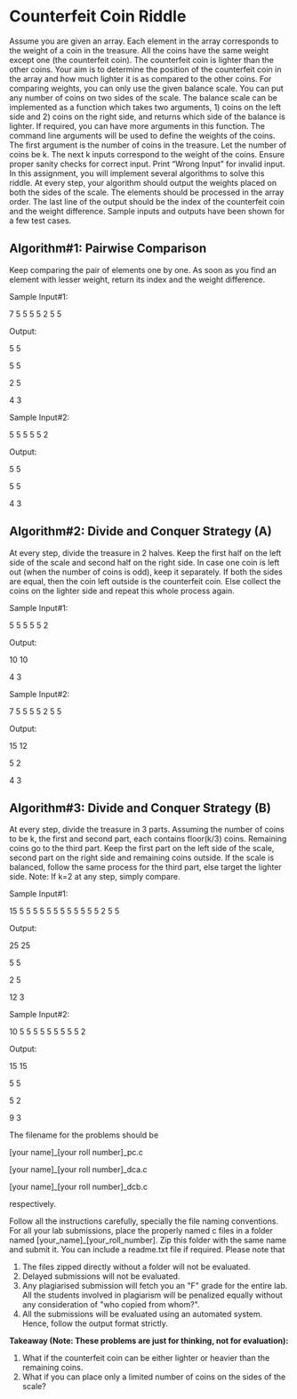 # Counterfeit Coin Riddle
Assume you are given an array. Each element in the array corresponds to the weight of a coin
in the treasure. All the coins have the same weight except one (the counterfeit coin). The
counterfeit coin is lighter than the other coins. Your aim is to determine the position of the
counterfeit coin in the array and how much lighter it is as compared to the other coins. For
comparing weights, you can only use the given balance scale. You can put any number of coins
on two sides of the scale. The balance scale can be implemented as a function which takes two
arguments, 1) coins on the left side and 2) coins on the right side, and returns which side of the
balance is lighter. If required, you can have more arguments in this function.
The command line arguments will be used to define the weights of the coins. The first argument
is the number of coins in the treasure. Let the number of coins be k. The next k inputs
correspond to the weight of the coins. Ensure proper sanity checks for correct input. Print
“Wrong Input” for invalid input.
In this assignment, you will implement several algorithms to solve this riddle. At every step, your
algorithm should output the weights placed on both the sides of the scale. The elements should
be processed in the array order. The last line of the output should be the index of the counterfeit
coin and the weight difference. Sample inputs and outputs have been shown for a few test
cases.

## Algorithm#1: Pairwise Comparison

Keep comparing the pair of elements one by one. As soon as you find an element with
lesser weight, return its index and the weight difference.

Sample Input#1:

7 5 5 5 5 2 5 5

Output:

5 5

5 5

2 5

4 3

Sample Input#2:

5 5 5 5 5 2

Output:

5 5

5 5

4 3

## Algorithm#2: Divide and Conquer Strategy (A)

At every step, divide the treasure in 2 halves. Keep the first half on the left side of the scale and
second half on the right side. In case one coin is left out (when the number of coins is odd),
keep it separately. If both the sides are equal, then the coin left outside is the counterfeit coin.
Else collect the coins on the lighter side and repeat this whole process again.

Sample Input#1:

5 5 5 5 5 2

Output:

10 10

4 3

Sample Input#2:

7 5 5 5 5 2 5 5

Output:

15 12

5 2

4 3

## Algorithm#3: Divide and Conquer Strategy (B)

At every step, divide the treasure in 3 parts. Assuming the number of coins to be k, the first and
second part, each contains floor(k/3) coins. Remaining coins go to the third part. Keep the first
part on the left side of the scale, second part on the right side and remaining coins outside. If
the scale is balanced, follow the same process for the third part, else target the lighter side.
Note: If k=2 at any step, simply compare.

Sample Input#1:

15 5 5 5 5 5 5 5 5 5 5 5 5 2 5 5

Output:

25 25

5 5

2 5

12 3

Sample Input#2:

10 5 5 5 5 5 5 5 5 5 2

Output:

15 15

5 5

5 2

9 3

The filename for the problems should be

[your name]_[your roll number]_pc.c

[your name]_[your roll number]_dca.c

[your name]_[your roll number]_dcb.c

respectively.

Follow all the instructions carefully, specially the file naming conventions. For all your lab
submissions, place the properly named c files in a folder named
[your_name]_[your_roll_number]. Zip this folder with the same name and submit it. You can
include a readme.txt file if required.
Please note that

1. The files zipped directly without a folder will not be evaluated.
2. Delayed submissions will not be evaluated.
3. Any plagiarised submission will fetch you an "F" grade for the entire lab. All the students
involved in plagiarism will be penalized equally without any consideration of "who copied from
whom?".
4. All the submissions will be evaluated using an automated system. Hence, follow the output
format strictly.

**Takeaway (Note: These problems are just for thinking, not for evaluation):**

1. What if the counterfeit coin can be either lighter or heavier than the remaining coins.
2. What if you can place only a limited number of coins on the sides of the scale?
